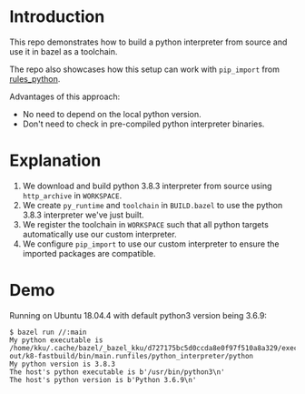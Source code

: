 # Introduction

This repo demonstrates how to build a python interpreter from source and use it
in bazel as a toolchain.

The repo also showcases how this setup can work with `pip_import` from
[rules_python](https://github.com/bazelbuild/rules_python).

Advantages of this approach:
- No need to depend on the local python version.
- Don't need to check in pre-compiled python interpreter binaries.

# Explanation

1. We download and build python 3.8.3 interpreter from source using
  `http_archive` in `WORKSPACE`.
1. We create `py_runtime` and `toolchain` in `BUILD.bazel` to use the python
   3.8.3 interpreter we've just built.
1. We register the toolchain in `WORKSPACE` such that all python targets
   automatically use our custom interpreter.
1. We configure `pip_import` to use our custom interpreter to ensure the
   imported packages are compatible.

# Demo

Running on Ubuntu 18.04.4 with default python3 version being 3.6.9:

```shell
$ bazel run //:main
My python executable is /home/kku/.cache/bazel/_bazel_kku/d727175bc5d0ccda8e0f97f510a8a329/execroot/py_test/bazel-out/k8-fastbuild/bin/main.runfiles/python_interpreter/python
My python version is 3.8.3
The host's python executable is b'/usr/bin/python3\n'
The host's python version is b'Python 3.6.9\n'
```

